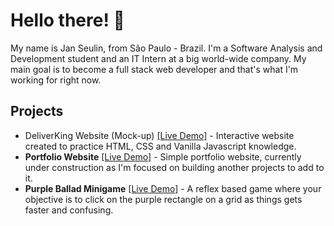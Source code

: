 # Hello there! 👋

My name is Jan Seulin, from São Paulo - Brazil. I'm a Software Analysis and Development student and an IT Intern at a big world-wide company. My main goal is to become a full stack web developer and that's what I'm working for right now. 

## Projects
- DeliverKing Website (Mock-up) [[Live Demo]](https://janseulin.github.io/delivery-website--mock-up/) - Interactive website created to practice HTML, CSS and Vanilla Javascript knowledge. 
-  **Portfolio Website** [[Live Demo]](https://janseulin.github.io/portfolio-website/) - Simple portfolio website, currently under construction as I'm focused on building another projects to add to it. 
-  **Purple Ballad Minigame** [[Live Demo]](https://janseulin.github.io/purple-ballad--minigame/) - A reflex based game where your objective is to click on the purple rectangle on a grid as things gets faster and confusing.



<!---
JanSeulin/JanSeulin is a ✨ special ✨ repository because its `README.md` (this file) appears on your GitHub profile.
You can click the Preview link to take a look at your changes.
--->
